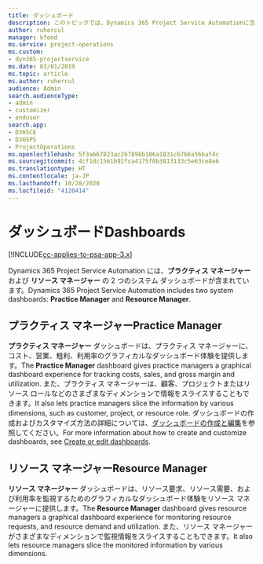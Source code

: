 ```yaml
---
title: ダッシュボード
description: このトピックでは、Dynamics 365 Project Service Automationに含まれている、レポート作成ダッシュボードについて説明します。
author: ruhercul
manager: kfend
ms.service: project-operations
ms.custom:
- dyn365-projectservice
ms.date: 03/01/2019
ms.topic: article
ms.author: ruhercul
audience: Admin
search.audienceType:
- admin
- customizer
- enduser
search.app:
- D365CE
- D365PS
- ProjectOperations
ms.openlocfilehash: 5f3a667823ac2b789bb106a1831cb7b6a56baf4c
ms.sourcegitcommit: 4cf1dc1561b92fca4175f0b3813133c5e63ce8e6
ms.translationtype: HT
ms.contentlocale: ja-JP
ms.lasthandoff: 10/28/2020
ms.locfileid: "4120414"
---
```

# <a name="dashboards"></a><span data-ttu-id="a406c-103">ダッシュボード</span><span class="sxs-lookup"><span data-stu-id="a406c-103">Dashboards</span></span>

[!INCLUDE[cc-applies-to-psa-app-3.x](../includes/cc-applies-to-psa-app-3x.md)]

<span data-ttu-id="a406c-104">Dynamics 365 Project Service Automation には、**プラクティス マネージャー** および **リソース マネージャー** の 2 つのシステム ダッシュボードが含まれています。</span><span class="sxs-lookup"><span data-stu-id="a406c-104">Dynamics 365 Project Service Automation includes two system dashboards: **Practice Manager** and **Resource Manager**.</span></span>

## <a name="practice-manager"></a><span data-ttu-id="a406c-105">プラクティス マネージャー</span><span class="sxs-lookup"><span data-stu-id="a406c-105">Practice Manager</span></span> 

<span data-ttu-id="a406c-106">**プラクティス マネージャー** ダッシュボードは、プラクティス マネージャーに、コスト、営業、粗利、利用率のグラフィカルなダッシュボード体験を提供します。</span><span class="sxs-lookup"><span data-stu-id="a406c-106">The **Practice Manager** dashboard gives practice managers a graphical dashboard experience for tracking costs, sales, and gross margin and utilization.</span></span> <span data-ttu-id="a406c-107">また、プラクティス マネージャーは、顧客、プロジェクトまたはリソース ロールなどのさまざまなディメンションで情報をスライスすることもできます。</span><span class="sxs-lookup"><span data-stu-id="a406c-107">It also lets practice managers slice the information by various dimensions, such as customer, project, or resource role.</span></span> <span data-ttu-id="a406c-108">ダッシュボードの作成およびカスタマイズ方法の詳細については、[ダッシュボードの作成と編集](https://docs.microsoft.com/dynamics365/customerengagement/on-premises/customize/create-edit-dashboards)を参照してください。</span><span class="sxs-lookup"><span data-stu-id="a406c-108">For more information about how to create and customize dashboards, see [Create or edit dashboards](https://docs.microsoft.com/dynamics365/customerengagement/on-premises/customize/create-edit-dashboards).</span></span>

## <a name="resource-manager"></a><span data-ttu-id="a406c-109">リソース マネージャー</span><span class="sxs-lookup"><span data-stu-id="a406c-109">Resource Manager</span></span> 

<span data-ttu-id="a406c-110">**リソース マネージャー** ダッシュボードは、リソース要求、リソース需要、および利用率を監視するためのグラフィカルなダッシュボード体験をリソース マネージャーに提供します。</span><span class="sxs-lookup"><span data-stu-id="a406c-110">The **Resource Manager** dashboard gives resource managers a graphical dashboard experience for monitoring resource requests, and resource demand and utilization.</span></span> <span data-ttu-id="a406c-111">また、リソース マネージャーがさまざまなディメンションで監視情報をスライスすることもできます。</span><span class="sxs-lookup"><span data-stu-id="a406c-111">It also lets resource managers slice the monitored information by various dimensions.</span></span>
